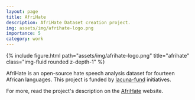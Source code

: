 ```yaml
---
layout: page
title: AfriHate
description: AfriHate Dataset creation project.
img: assets/img/afrihate-logo.png
importance: 5
category: work
---
```


<div class="row justify-content-sm-center">
    <div class="col-sm-12 mt-3 mt-md-0">
        {% include figure.html path="assets/img/afrihate-logo.png" title="afrihate" class="img-fluid rounded z-depth-1" %}
    </div>
</div>

AfriHate is an open-source hate speech analysis dataset for fourteen African languages. This project is funded by <a href="https://lacunafund.org/">lacuna-fund</a> initiatives.

For more, read the project's description on the <a href="https://github.com/AfriHate/AfriHate">AfriHate</a> website. 
